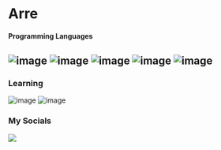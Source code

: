 # Arre


#### Programming Languages
![image]({[BadgeURLHere](https://img.shields.io/badge/JavaScript-323330?style=for-the-badge&logo=javascript&logoColor=F7DF1E)})
![image]({[BadgeURLHere](https://img.shields.io/badge/HTML5-E34F26?style=for-the-badge&logo=html5&logoColor=white)})
![image]({[BadgeURLHere](https://img.shields.io/badge/CSS3-1572B6?style=for-the-badge&logo=css3&logoColor=white)})
![image]({[BadgeURLHere](https://img.shields.io/badge/Lua-2C2D72?style=for-the-badge&logo=lua&logoColor=white)})
![image]({[BadgeURLHere](https://img.shields.io/badge/Vite-B73BFE?style=for-the-badge&logo=vite&logoColor=FFD62E)})
---

### Learning
![image]([BadgeURLHere](https://img.shields.io/badge/Unity-100000?style=for-the-badge&logo=unity&logoColor=white))
![image]({[BadgeURLHere](https://img.shields.io/badge/C%2B%2B-00599C?style=for-the-badge&logo=c%2B%2B&logoColor=white)})

### My Socials

[<img src="https://img.shields.io/badge/Twitch-6441a5?style=for-the-badge&logo=Twitch&logoColor=white"/>](https://www.twitch.tv/arrrekung1)
